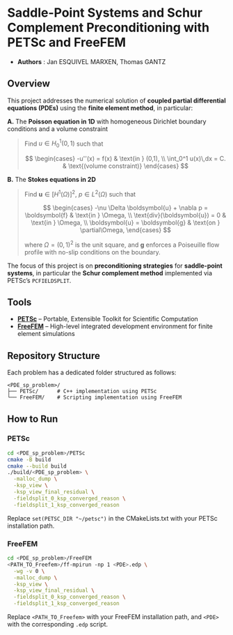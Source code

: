 # **Saddle-Point Systems and Schur Complement Preconditioning with PETSc and FreeFEM**

- **Authors** : Jan ESQUIVEL MARXEN, Thomas GANTZ

## Overview

This project addresses the numerical solution of **coupled partial differential equations (PDEs)** using the **finite element method**, in particular:

**A.** The **Poisson equation in 1D** with homogeneous Dirichlet boundary conditions and a volume constraint

> Find $u \in H^1_0(0,1)$ such that
>
> $$
> \begin{cases}
> -u''(x) = f(x) & \text{in } (0,1), \\
> \int_0^1 u(x)\,dx = C. & \text{(volume constraint)}
> \end{cases}
> $$

**B.** The **Stokes equations in 2D**

> Find $\boldsymbol{u} \in [H^1(\Omega)]^2$, $p \in L^2(\Omega)$ such that
>
> $$
> \begin{cases}
> -\nu \Delta \boldsymbol{u} + \nabla p = \boldsymbol{f} & \text{in } \Omega, \\
> \text{div}(\boldsymbol{u}) = 0 & \text{in } \Omega, \\
> \boldsymbol{u} = \boldsymbol{g} & \text{on } \partial\Omega,
> \end{cases}
> $$
>
> where $\Omega = (0,1)^2$ is the unit square, and $\boldsymbol{g}$ enforces a Poiseuille flow profile with no-slip conditions on the boundary.

The focus of this project is on **preconditioning strategies** for **saddle-point systems**, in particular the **Schur complement method** implemented via PETSc’s `PCFIELDSPLIT`.

## Tools

* **[PETSc](https://petsc.org/)** – Portable, Extensible Toolkit for Scientific Computation
* **[FreeFEM](https://freefem.org/)** – High-level integrated development environment for finite element simulations

## Repository Structure

Each problem has a dedicated folder structured as follows:

```
<PDE_sp_problem>/
├── PETSc/      # C++ implementation using PETSc
└── FreeFEM/    # Scripting implementation using FreeFEM
```

## How to Run

### PETSc

```bash
cd <PDE_sp_problem>/PETSc
cmake -B build
cmake --build build
./build/<PDE_sp_problem> \
  -malloc_dump \
  -ksp_view \
  -ksp_view_final_residual \
  -fieldsplit_0_ksp_converged_reason \
  -fieldsplit_1_ksp_converged_reason
```

Replace `set(PETSC_DIR "~/petsc")` in the CMakeLists.txt with your PETSc installation path.

### FreeFEM

```bash
cd <PDE_sp_problem>/FreeFEM
<PATH_TO_Freefem>/ff-mpirun -np 1 <PDE>.edp \
  -wg -v 0 \
  -malloc_dump \
  -ksp_view \
  -ksp_view_final_residual \
  -fieldsplit_0_ksp_converged_reason \
  -fieldsplit_1_ksp_converged_reason
```

Replace `<PATH_TO_Freefem>` with your FreeFEM installation path, and `<PDE>` with the corresponding `.edp` script. 









